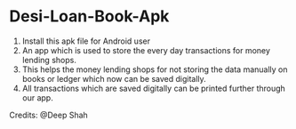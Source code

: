 # Desi-Loan-Book-Apk

1. Install this apk file for Android user
2. An app which is used to store the every day transactions for money lending shops.
3. This helps the money lending shops for not storing the data manually on books or ledger which now can be saved digitally.
4. All transactions which are saved digitally can be printed further through our app.

Credits: @Deep Shah
